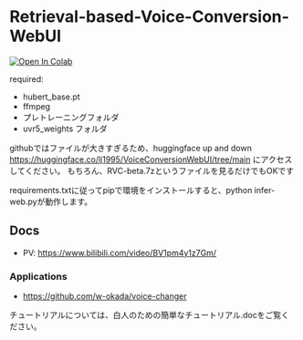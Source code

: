 # Retrieval-based-Voice-Conversion-WebUI

[![Open In Colab](https://colab.research.google.com/assets/colab-badge.svg)](https://colab.research.google.com/github/liujing04/Retrieval-based-Voice-Conversion-WebUI/blob/main/Retrieval_based_Voice_Conversion_WebUI.ipynb)

required:  
- hubert_base.pt
- ffmpeg
- プレトレーニングフォルダ
- uvr5_weights フォルダ


githubではファイルが大きすぎるため、huggingface up and down https://huggingface.co/lj1995/VoiceConversionWebUI/tree/main にアクセスしてください。
もちろん、RVC-beta.7zというファイルを見るだけでもOKです

requirements.txtに従ってpipで環境をインストールすると、python infer-web.pyが動作します。

## Docs
- PV: https://www.bilibili.com/video/BV1pm4y1z7Gm/

### Applications
- https://github.com/w-okada/voice-changer

チュートリアルについては、白人のための簡単なチュートリアル.docをご覧ください。

